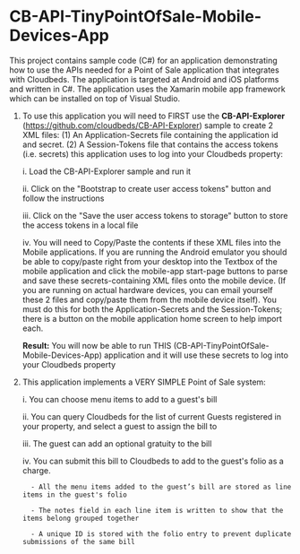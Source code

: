 # CB-API-TinyPointOfSale-Mobile-Devices-App
This project contains sample code (C#) for an application demonstrating how to use the APIs needed for a Point of Sale application that integrates with Cloudbeds. The application is targeted at Android and iOS platforms and written in C#. The application uses the Xamarin mobile app framework which can be installed on top of Visual Studio.

1. To use this application you will need to FIRST use the **CB-API-Explorer** (https://github.com/cloudbeds/CB-API-Explorer) sample to create 2 XML files: (1) An Application-Secrets file containing the application id and secret.  (2) A Session-Tokens file that contains the access tokens (i.e. secrets) this application uses to log into your Cloudbeds property:

    i. Load the CB-API-Explorer sample and run it
    
    ii. Click on the "Bootstrap to create user access tokens" button and follow the instructions
    
    iii. Click on the "Save the user access tokens to storage" button to store the access tokens in a local file
    
    iv. You will need to Copy/Paste the contents if these XML files into the Mobile applications. If you are running the Android emulator you should be able to copy/paste right from your desktop into the Textbox of the mobile application and click the mobile-app start-page buttons to parse and save these secrets-containing XML files onto the mobile device.  (If you are running on actual hardware devices, you can email yourself these 2 files and copy/paste them from the mobile device itself). You must do this for both the Application-Secrets and the Session-Tokens; there is a button on the mobile application home screen to help import each. 
    
    **Result:** You will now be able to run THIS (CB-API-TinyPointOfSale-Mobile-Devices-App) application and it will use these secrets to log into your Cloudbeds property
   


2. This application implements a VERY SIMPLE Point of Sale system:

     i. You can choose menu items to add to a guest's bill
     
     ii. You can query Cloudbeds for the list of current Guests registered in your property, and select a guest to assign the bill to
     
     iii. The guest can add an optional gratuity to the bill
     
     iv. You can submit this bill to Cloudbeds to add to the guest's folio as a charge.
     
         - All the menu items added to the guest’s bill are stored as line items in the guest's folio
         
         - The notes field in each line item is written to show that the items belong grouped together
         
         - A unique ID is stored with the folio entry to prevent duplicate submissions of the same bill
         
       

